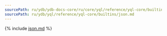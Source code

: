 ```yaml
---
sourcePath: ru/ydb/ydb-docs-core/ru/core/yql/reference/yql-core/builtins/json.md
sourcePath: ru/ydb/yql/reference/yql-core/builtins/json.md
---
```


{% include [json.md](_includes/json.md) %}
